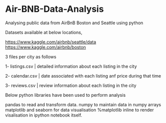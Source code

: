 # Air-BNB-Data-Analysis
Analysing public data from AirBnB Boston and Seattle using python

Datasets available at below locations,

https://www.kaggle.com/airbnb/seattle/data
https://www.kaggle.com/airbnb/boston

3 files per city as follows

1- listings.csv | detailed information about each listing in the city

2- calendar.csv | date associated with each listing anf price during that time

3- reviews.csv | review information about each listing in the city

Below python libraries have been used to perform analysis

pandas to read and transform data.
numpy to maintain data in numpy arrays
matplotlib  and seaborn for data visualisation
%matplotlib inline to render visalisation in ipython notebook itself.

